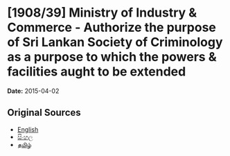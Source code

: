 # [1908/39] Ministry of Industry & Commerce - Authorize the purpose of Sri Lankan Society of Criminology as a purpose to which the powers & facilities aught to be extended

**Date:** 2015-04-02

## Original Sources

- [English](https://documents.gov.lk/view/extra-gazettes/2015/4/1908-39_E.pdf)
- [සිංහල](https://documents.gov.lk/view/extra-gazettes/2015/4/1908-39_S.pdf)
- [தமிழ்](https://documents.gov.lk/view/extra-gazettes/2015/4/1908-39_T.pdf)
